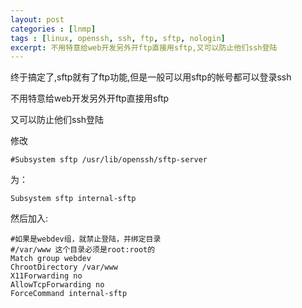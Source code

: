 ```yaml
---
layout: post
categories : [lnmp]
tags : [linux, openssh, ssh, ftp, sftp, nologin]
excerpt: 不用特意给web开发另外开ftp直接用sftp,又可以防止他们ssh登陆
---
```


终于搞定了,sftp就有了ftp功能,但是一般可以用sftp的帐号都可以登录ssh

不用特意给web开发另外开ftp直接用sftp

又可以防止他们ssh登陆

修改

    #Subsystem sftp /usr/lib/openssh/sftp-server
为：

    Subsystem sftp internal-sftp

然后加入:

    #如果是webdev组，就禁止登陆，并绑定目录
    #/var/www 这个目录必须是root:root的
    Match group webdev
    ChrootDirectory /var/www
    X11Forwarding no
    AllowTcpForwarding no
    ForceCommand internal-sftp
